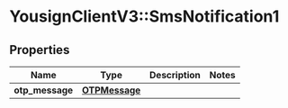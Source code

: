 # YousignClientV3::SmsNotification1

## Properties
Name | Type | Description | Notes
------------ | ------------- | ------------- | -------------
**otp_message** | [**OTPMessage**](OTPMessage.md) |  | 

